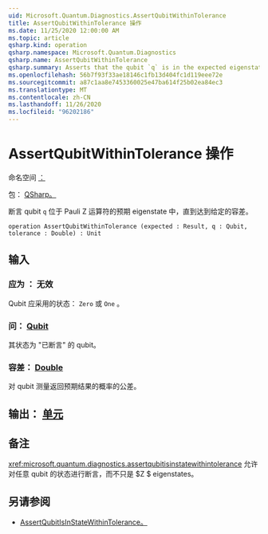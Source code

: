 ```yaml
---
uid: Microsoft.Quantum.Diagnostics.AssertQubitWithinTolerance
title: AssertQubitWithinTolerance 操作
ms.date: 11/25/2020 12:00:00 AM
ms.topic: article
qsharp.kind: operation
qsharp.namespace: Microsoft.Quantum.Diagnostics
qsharp.name: AssertQubitWithinTolerance
qsharp.summary: Asserts that the qubit `q` is in the expected eigenstate of the Pauli Z operator up to a given tolerance.
ms.openlocfilehash: 56b7f93f33ae18146c1fb13d404fc1d119eee72e
ms.sourcegitcommit: a87c1aa8e7453360025e47ba614f25b02ea84ec3
ms.translationtype: MT
ms.contentlocale: zh-CN
ms.lasthandoff: 11/26/2020
ms.locfileid: "96202186"
---
```

# <a name="assertqubitwithintolerance-operation"></a>AssertQubitWithinTolerance 操作

命名空间 [：](xref:Microsoft.Quantum.Diagnostics)

包： [QSharp。](https://nuget.org/packages/Microsoft.Quantum.QSharp.Core)


断言 qubit `q` 位于 Pauli Z 运算符的预期 eigenstate 中，直到达到给定的容差。

```qsharp
operation AssertQubitWithinTolerance (expected : Result, q : Qubit, tolerance : Double) : Unit
```


## <a name="input"></a>输入

### <a name="expected--__invalidresult__"></a>应为 __： <Result> 无效__

Qubit 应采用的状态： `Zero` 或 `One` 。


### <a name="q--qubit"></a>问： [Qubit](xref:microsoft.quantum.lang-ref.qubit)

其状态为 "已断言" 的 qubit。


### <a name="tolerance--double"></a>容差： [Double](xref:microsoft.quantum.lang-ref.double)

对 qubit 测量返回预期结果的概率的公差。



## <a name="output--unit"></a>输出： [单元](xref:microsoft.quantum.lang-ref.unit)



## <a name="remarks"></a>备注

<xref:microsoft.quantum.diagnostics.assertqubitisinstatewithintolerance> 允许对任意 qubit 的状态进行断言，而不只是 $Z $ eigenstates。

## <a name="see-also"></a>另请参阅

- [AssertQubitIsInStateWithinTolerance。](xref:Microsoft.Quantum.Diagnostics.AssertQubitIsInStateWithinTolerance)